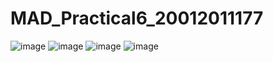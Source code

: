 # MAD_Practical6_20012011177

![image](https://user-images.githubusercontent.com/110706398/192956664-96114fd5-23ab-4870-bc20-1403a2aaa3da.png)
![image](https://user-images.githubusercontent.com/110706398/192956693-6b90cb1d-1f21-443b-bff5-4f0e9ae7a82e.png)
![image](https://user-images.githubusercontent.com/110706398/192956724-c04d8d31-7b9f-41c8-a9e8-2d7b36061b14.png)
![image](https://user-images.githubusercontent.com/110706398/192956795-c71a3d80-c9c6-482d-9de3-3bed6f08f781.png)
